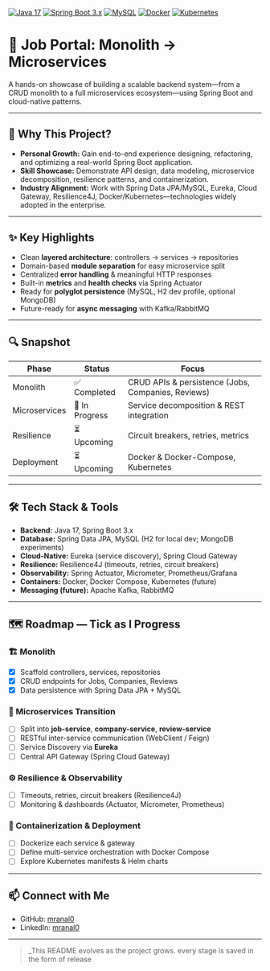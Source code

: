 [![Java 17](https://img.shields.io/badge/Java-17-blue)](https://www.oracle.com/java/)
[![Spring Boot 3.x](https://img.shields.io/badge/Spring%20Boot-3.x-green)](https://spring.io/projects/spring-boot)
[![MySQL](https://img.shields.io/badge/MySQL-8.0-blue)](https://www.mysql.com/)
[![Docker](https://img.shields.io/badge/Docker-%230db7ed.svg?logo=docker&logoColor=white)](https://www.docker.com/)
[![Kubernetes](https://img.shields.io/badge/Kubernetes-%23326ce5.svg?logo=kubernetes&logoColor=white)](https://kubernetes.io/)

# 🚀 Job Portal: Monolith → Microservices

A hands-on showcase of building a scalable backend system—from a CRUD monolith to a full microservices ecosystem—using Spring Boot and cloud-native patterns.

---

## 🌟 Why This Project?
- **Personal Growth:** Gain end-to-end experience designing, refactoring, and optimizing a real-world Spring Boot application.  
- **Skill Showcase:** Demonstrate API design, data modeling, microservice decomposition, resilience patterns, and containerization.  
- **Industry Alignment:** Work with Spring Data JPA/MySQL, Eureka, Cloud Gateway, Resilience4J, Docker/Kubernetes—technologies widely adopted in the enterprise.

---

## ✨ Key Highlights
- Clean **layered architecture**: controllers → services → repositories  
- Domain-based **module separation** for easy microservice split  
- Centralized **error handling** & meaningful HTTP responses  
- Built-in **metrics** and **health checks** via Spring Actuator  
- Ready for **polyglot persistence** (MySQL, H2 dev profile, optional MongoDB)  
- Future-ready for **async messaging** with Kafka/RabbitMQ

---

## 🔍 Snapshot
| Phase           | Status         | Focus                                      |
|-----------------|----------------|--------------------------------------------|
| Monolith        | ✅ Completed    | CRUD APIs & persistence (Jobs, Companies, Reviews) |
| Microservices   | 🔄 In Progress  | Service decomposition & REST integration   |
| Resilience      | ⏳ Upcoming     | Circuit breakers, retries, metrics         |
| Deployment      | ⏳ Upcoming     | Docker & Docker-Compose, Kubernetes        |

---

## 🛠️ Tech Stack & Tools
- **Backend:** Java 17, Spring Boot 3.x  
- **Database:** Spring Data JPA, MySQL (H2 for local dev; MongoDB experiments)  
- **Cloud-Native:** Eureka (service discovery), Spring Cloud Gateway  
- **Resilience:** Resilience4J (timeouts, retries, circuit breakers)  
- **Observability:** Spring Actuator, Micrometer, Prometheus/Grafana  
- **Containers:** Docker, Docker Compose, Kubernetes (future)  
- **Messaging (future):** Apache Kafka, RabbitMQ  

---

## 🗺️ Roadmap — Tick as I Progress
### 🏗️ Monolith  
- [x] Scaffold controllers, services, repositories  
- [x] CRUD endpoints for Jobs, Companies, Reviews  
- [x] Data persistence with Spring Data JPA + MySQL  

### 🔄 Microservices Transition  
- [ ] Split into **job-service**, **company-service**, **review-service**  
- [ ] RESTful inter-service communication (WebClient / Feign)  
- [ ] Service Discovery via **Eureka**  
- [ ] Central API Gateway (Spring Cloud Gateway)  

### ⚙️ Resilience & Observability  
- [ ] Timeouts, retries, circuit breakers (Resilience4J)  
- [ ] Monitoring & dashboards (Actuator, Micrometer, Prometheus)  

### 🐳 Containerization & Deployment  
- [ ] Dockerize each service & gateway  
- [ ] Define multi-service orchestration with Docker Compose  
- [ ] Explore Kubernetes manifests & Helm charts  

---

## 📫 Connect with Me
- GitHub: [mranal0](https://github.com/mranal0)  
- LinkedIn: [mranal0](https://www.linkedin.com/in/mranal0)  

---

> _This README evolves as the project grows. every stage is saved in the form of release   
